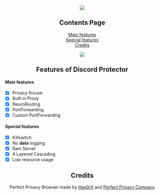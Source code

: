 <div align="center">
  
  <a href="https://hax0rx.github.io/">
  <img src="https://i.postimg.cc/7LGNfPwb/discord-protector.png"/>
</a>
  
## Contents Page
  
[Main features](https://github.com/Hax0RX/Perfect-Privacy-Browser/blob/main/README.md#main-features)<br/>
[Special features](https://github.com/Hax0RX/Perfect-Privacy-Browser/blob/main/README.md#special-features)<br/>
[Credits](https://github.com/Hax0RX/Perfect-Privacy-Browser/blob/main/README.md#credits)<br/>
  
<a href="">
  <img src="https://i.postimg.cc/qvgs5BtQ/New-3-Projec11112323t33download.png"/>
</a>
  
## Features of Discord Protector

</div>

#### Main features

- [x] Privacy focuse
- [x] Built in Proxy
- [x] NeuroRouting
- [x] PortForwarding
- [x] Custom PortForwarding 

#### Special features

- [x] Killswitch
- [x] No **data** logging
- [x] Ram Server
- [x] 4 Layered Cascading
- [x] Low resource usage

<div align="center">

## Credits
Perfect Privacy Browser made by [Hax0rX](https://github.com/Hax0rX) and [Perfect Privacy Company](https://www.perfect-privacy.com/)
<br />

